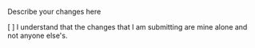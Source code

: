 Describe your changes here

[ ] I understand that the changes that I am submitting are mine alone and not anyone else's.
